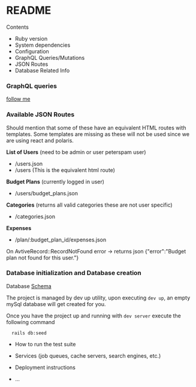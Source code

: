 # README



Contents

* Ruby version
* System dependencies
* Configuration
* GraphQL Queries/Mutations
* JSON Routes
* Database Related Info

### GraphQL queries

[follow me](./GraphQL.md)

### Available JSON Routes

Should mention that some of these have an equivalent HTML routes with templates.
Some templates are missing as these will not be used since we are using react and
polaris. 

<b>List of Users</b> (need to be admin or user peterspam user)
- /users.json 
- /users (This is the equivalent html route)

<b>Budget Plans</b> (currently logged in user)
- /users/budget_plans.json

<b>Categories</b> (returns all valid categories these are not user specific)
- /categories.json

<b>Expenses</b>
- /plan/:budget_plan_id/expenses.json

On AvtiveRecord::RecordNotFound error -> returns json {"error":"Budget plan not found for this user."}


### Database initialization and Database creation

Database [Schema](./db/BudgetCop.png)

The project is managed by dev up utility, upon executing `dev up`, an empty mySql database will get created for you.

Once you have the project up and running with `dev server` execute the following command
```
  rails db:seed
```


* How to run the test suite

* Services (job queues, cache servers, search engines, etc.)

* Deployment instructions

* ...
